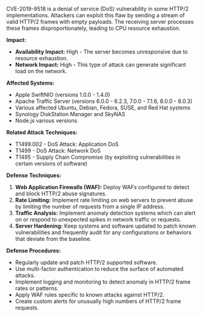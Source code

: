 CVE-2019-9518 is a denial of service (DoS) vulnerability in some HTTP/2 implementations. Attackers can exploit this flaw by sending a stream of valid HTTP/2 frames with empty payloads. The receiving server processes these frames disproportionately, leading to CPU resource exhaustion.

**Impact:**
- **Availability Impact:** High - The server becomes unresponsive due to resource exhaustion.
- **Network Impact:** High - This type of attack can generate significant load on the network.

**Affected Systems:**
- Apple SwiftNIO (versions 1.0.0 - 1.4.0)
- Apache Traffic Server (versions 6.0.0 - 6.2.3, 7.0.0 - 7.1.6, 8.0.0 - 8.0.3)
- Various affected Ubuntu, Debian, Fedora, SUSE, and Red Hat systems
- Synology DiskStation Manager and SkyNAS
- Node.js various versions

**Related Attack Techniques:**
- T1499.002 - DoS Attack: Application DoS
- T1499 - DoS Attack: Network DoS
- T1495 - Supply Chain Compromise (by exploiting vulnerabilities in certain versions of software)

**Defense Techniques:**
1. **Web Application Firewalls (WAF):** Deploy WAFs configured to detect and block HTTP/2 abuse signatures.
2. **Rate Limiting:** Implement rate limiting on web servers to prevent abuse by limiting the number of requests from a single IP address.
3. **Traffic Analysis:** Implement anomaly detection systems which can alert on or respond to unexpected spikes in network traffic or requests.
4. **Server Hardening:** Keep systems and software updated to patch known vulnerabilities and frequently audit for any configurations or behaviors that deviate from the baseline.

**Defense Procedures:**
- Regularly update and patch HTTP/2 supported software.
- Use multi-factor authentication to reduce the surface of automated attacks.
- Implement logging and monitoring to detect anomaly in HTTP/2 frame rates or patterns.
- Apply WAF rules specific to known attacks against HTTP/2.
- Create custom alerts for unusually high numbers of HTTP/2 frame requests.
